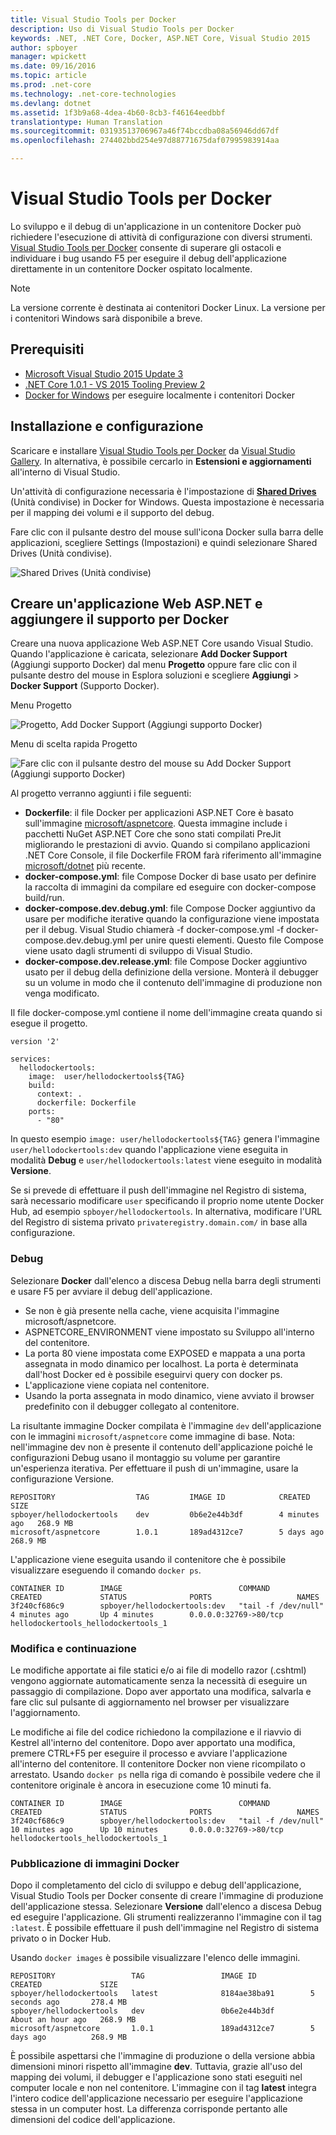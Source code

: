 ```yaml
---
title: Visual Studio Tools per Docker
description: Uso di Visual Studio Tools per Docker
keywords: .NET, .NET Core, Docker, ASP.NET Core, Visual Studio 2015
author: spboyer
manager: wpickett
ms.date: 09/16/2016
ms.topic: article
ms.prod: .net-core
ms.technology: .net-core-technologies
ms.devlang: dotnet
ms.assetid: 1f3b9a68-4dea-4b60-8cb3-f46164eedbbf
translationtype: Human Translation
ms.sourcegitcommit: 03193513706967a46f74bccdba08a56946dd67df
ms.openlocfilehash: 274402bbd254e97d88771675daf07995983914aa

---
```


# <a name="visual-studio-tools-for-docker"></a>Visual Studio Tools per Docker 
Lo sviluppo e il debug di un'applicazione in un contenitore Docker può richiedere l'esecuzione di attività di configurazione con diversi strumenti. [Visual Studio Tools per Docker](https://visualstudiogallery.msdn.microsoft.com/0f5b2caa-ea00-41c8-b8a2-058c7da0b3e4) consente di superare gli ostacoli e individuare i bug usando F5 per eseguire il debug dell'applicazione direttamente in un contenitore Docker ospitato localmente. 

> [!NOTE]
>La versione corrente è destinata ai contenitori Docker Linux. La versione per i contenitori Windows sarà disponibile a breve.

## <a name="prerequisites"></a>Prerequisiti
- [Microsoft Visual Studio 2015 Update 3](https://www.visualstudio.com/downloads/download-visual-studio-vs)
- [.NET Core 1.0.1 - VS 2015 Tooling Preview 2](https://go.microsoft.com/fwlink/?LinkID=827546)
- [Docker for Windows](https://www.docker.com/products/docker#/windows) per eseguire localmente i contenitori Docker

## <a name="installation-and-setup"></a>Installazione e configurazione
Scaricare e installare [Visual Studio Tools per Docker](https://aka.ms/DockerToolsForVS) da [Visual Studio Gallery](http://visualstudiogallery.msdn.microsoft.com/). In alternativa, è possibile cercarlo in **Estensioni e aggiornamenti** all'interno di Visual Studio. 

Un'attività di configurazione necessaria è l'impostazione di **[Shared Drives](https://docs.docker.com/docker-for-windows/#/shared-drives)** (Unità condivise) in Docker for Windows. Questa impostazione è necessaria per il mapping dei volumi e il supporto del debug.

Fare clic con il pulsante destro del mouse sull'icona Docker sulla barra delle applicazioni, scegliere Settings (Impostazioni) e quindi selezionare Shared Drives (Unità condivise).

![Shared Drives (Unità condivise)](./media/visual-studio-tools-for-docker/settings-shared-drives-win.png) 

## <a name="create-an-aspnet-web-application-and-add-docker-support"></a>Creare un'applicazione Web ASP.NET e aggiungere il supporto per Docker

Creare una nuova applicazione Web ASP.NET Core usando Visual Studio. Quando l'applicazione è caricata, selezionare **Add Docker Support** (Aggiungi supporto Docker) dal menu **Progetto** oppure fare clic con il pulsante destro del mouse in Esplora soluzioni e scegliere **Aggiungi** > **Docker Support** (Supporto Docker).

Menu Progetto

![Progetto, Add Docker Support (Aggiungi supporto Docker)](./media/visual-studio-tools-for-docker/project-add-docker-support.png)

Menu di scelta rapida Progetto

![Fare clic con il pulsante destro del mouse su Add Docker Support (Aggiungi supporto Docker)](./media/visual-studio-tools-for-docker/right-click-add-docker-support.png)

Al progetto verranno aggiunti i file seguenti:

- **Dockerfile**: il file Docker per applicazioni ASP.NET Core è basato sull'immagine [microsoft/aspnetcore](https://hub.docker.com/r/microsoft/aspnetcore). Questa immagine include i pacchetti NuGet ASP.NET Core che sono stati compilati PreJit migliorando le prestazioni di avvio. Quando si compilano applicazioni .NET Core Console, il file Dockerfile FROM farà riferimento all'immagine [microsoft/dotnet](https://hub.docker.com/r/microsoft/dotnet) più recente.
- **docker-compose.yml**: file Compose Docker di base usato per definire la raccolta di immagini da compilare ed eseguire con docker-compose build/run.  
- **docker-compose.dev.debug.yml**: file Compose Docker aggiuntivo da usare per modifiche iterative quando la configurazione viene impostata per il debug. Visual Studio chiamerà -f docker-compose.yml -f docker-compose.dev.debug.yml per unire questi elementi. Questo file Compose viene usato dagli strumenti di sviluppo di Visual Studio.   
- **docker-compose.dev.release.yml**: file Compose Docker aggiuntivo usato per il debug della definizione della versione. Monterà il debugger su un volume in modo che il contenuto dell'immagine di produzione non venga modificato.  

Il file docker-compose.yml contiene il nome dell'immagine creata quando si esegue il progetto. 

```
version '2'

services:
  hellodockertools:
    image:  user/hellodockertools${TAG}
    build:
      context: .
      dockerfile: Dockerfile
    ports:
      - "80"

``` 

In questo esempio `image: user/hellodockertools${TAG}` genera l'immagine `user/hellodockertools:dev` quando l'applicazione viene eseguita in modalità **Debug** e `user/hellodockertools:latest` viene eseguito in modalità **Versione**. 

Se si prevede di effettuare il push dell'immagine nel Registro di sistema, sarà necessario modificare `user` specificando il proprio nome utente Docker Hub, ad esempio `spboyer/hellodockertools`. In alternativa, modificare l'URL del Registro di sistema privato `privateregistry.domain.com/` in base alla configurazione.

### <a name="debugging"></a>Debug
Selezionare **Docker** dall'elenco a discesa Debug nella barra degli strumenti e usare F5 per avviare il debug dell'applicazione. 

- Se non è già presente nella cache, viene acquisita l'immagine microsoft/aspnetcore.
- ASPNETCORE_ENVIRONMENT viene impostato su Sviluppo all'interno del contenitore.
- La porta 80 viene impostata come EXPOSED e mappata a una porta assegnata in modo dinamico per localhost. La porta è determinata dall'host Docker ed è possibile eseguirvi query con docker ps. 
- L'applicazione viene copiata nel contenitore.
- Usando la porta assegnata in modo dinamico, viene avviato il browser predefinito con il debugger collegato al contenitore. 

La risultante immagine Docker compilata è l'immagine `dev` dell'applicazione con le immagini `microsoft/aspnetcore` come immagine di base.
Nota: nell'immagine dev non è presente il contenuto dell'applicazione poiché le configurazioni Debug usano il montaggio su volume per garantire un'esperienza iterativa. Per effettuare il push di un'immagine, usare la configurazione Versione.

```console
REPOSITORY                  TAG         IMAGE ID            CREATED         SIZE
spboyer/hellodockertools    dev         0b6e2e44b3df        4 minutes ago   268.9 MB
microsoft/aspnetcore        1.0.1       189ad4312ce7        5 days ago      268.9 MB
```

L'applicazione viene eseguita usando il contenitore che è possibile visualizzare eseguendo il comando `docker ps`.

```console
CONTAINER ID        IMAGE                          COMMAND               CREATED             STATUS              PORTS                   NAMES
3f240cf686c9        spboyer/hellodockertools:dev   "tail -f /dev/null"   4 minutes ago       Up 4 minutes        0.0.0.0:32769->80/tcp   hellodockertools_hellodockertools_1
```

### <a name="edit-and-continue"></a>Modifica e continuazione
Le modifiche apportate ai file statici e/o ai file di modello razor (.cshtml) vengono aggiornate automaticamente senza la necessità di eseguire un passaggio di compilazione. Dopo aver apportato una modifica, salvarla e fare clic sul pulsante di aggiornamento nel browser per visualizzare l'aggiornamento.  

Le modifiche ai file del codice richiedono la compilazione e il riavvio di Kestrel all'interno del contenitore. Dopo aver apportato una modifica, premere CTRL+F5 per eseguire il processo e avviare l'applicazione all'interno del contenitore. Il contenitore Docker non viene ricompilato o arrestato. Usando `docker ps` nella riga di comando è possibile vedere che il contenitore originale è ancora in esecuzione come 10 minuti fa. 

```console
CONTAINER ID        IMAGE                          COMMAND               CREATED             STATUS              PORTS                   NAMES
3f240cf686c9        spboyer/hellodockertools:dev   "tail -f /dev/null"   10 minutes ago      Up 10 minutes       0.0.0.0:32769->80/tcp   hellodockertools_hellodockertools_1
```

### <a name="publishing-docker-images"></a>Pubblicazione di immagini Docker 
Dopo il completamento del ciclo di sviluppo e debug dell'applicazione, Visual Studio Tools per Docker consente di creare l'immagine di produzione dell'applicazione stessa. Selezionare **Versione** dall'elenco a discesa Debug ed eseguire l'applicazione. Gli strumenti realizzeranno l'immagine con il tag `:latest`. È possibile effettuare il push dell'immagine nel Registro di sistema privato o in Docker Hub. 

Usando `docker images` è possibile visualizzare l'elenco delle immagini.

```console
REPOSITORY                 TAG                 IMAGE ID            CREATED             SIZE
spboyer/hellodockertools   latest              8184ae38ba91        5 seconds ago       278.4 MB
spboyer/hellodockertools   dev                 0b6e2e44b3df        About an hour ago   268.9 MB
microsoft/aspnetcore       1.0.1               189ad4312ce7        5 days ago          268.9 MB
```

È possibile aspettarsi che l'immagine di produzione o della versione abbia dimensioni minori rispetto all'immagine **dev**. Tuttavia, grazie all'uso del mapping dei volumi, il debugger e l'applicazione sono stati eseguiti nel computer locale e non nel contenitore. L'immagine con il tag **latest** integra l'intero codice dell'applicazione necessario per eseguire l'applicazione stessa in un computer host. La differenza corrisponde pertanto alle dimensioni del codice dell'applicazione.



<!--HONumber=Nov16_HO3-->



